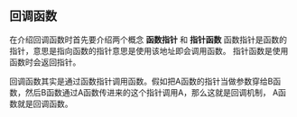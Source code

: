 ## 回调函数
在介绍回调函数时首先要介绍两个概念 **函数指针** 和 **指针函数**
函数指针是函数的指针，意思是指向函数的指针意思是使用该地址即会调用函数。
指针函数是使用函数时会返回指针。

回调函数其实是通过函数指针调用函数。假如把A函数的指针当做参数穿给B函数，然后B函数通过A函数传进来的这个指针调用A，那么这就是回调机制，
A函数就是回调函数。
